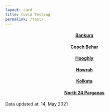 ```yaml
---
layout: card
title: Covid Testing
permalink: /test/
---
```

<div align="center">
<a href="{{ "/test/Bankura" | relative_url}}" ><div class="card"><h4><b>Bankura</b></h4></div></a>
<a href="{{ "/test/Cooch-Behar" | relative_url}}" ><div class="card"><h4><b>Cooch Behar</b></h4></div></a>
<a href="{{ "/test/Hooghly" | relative_url}}" ><div class="card"><h4><b>Hooghly</b></h4></div></a>
<a href="{{ "/test/Howrah" | relative_url}}" ><div class="card"><h4><b>Howrah</b></h4></div></a>
<a href="{{ "/test/Kolkata" | relative_url}}" ><div class="card"><h4><b>Kolkata</b></h4></div></a>
<a href="{{ "/test/North-24-Parganas" | relative_url}}" ><div class="card"><h4><b>North 24 Parganas</b></h4></div></a>

</div>
<div class="text_foot"> Data updated at: 14, May 2021 </div>